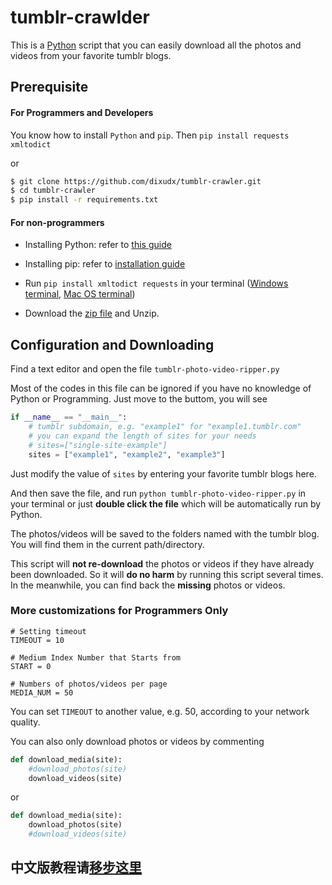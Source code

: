 tumblr-crawlder
===============

This is a [Python](https://www.python.org) script that you can easily download
all the photos and videos from your favorite tumblr blogs.

## Prerequisite

#### For Programmers and Developers

You know how to install `Python` and `pip`. Then `pip install requests xmltodict`

or

```bash
$ git clone https://github.com/dixudx/tumblr-crawler.git
$ cd tumblr-crawler
$ pip install -r requirements.txt
```

#### For non-programmers


* Installing Python: refer to [this guide](http://docs.python-guide.org/en/latest/starting/installation/)

* Installing pip: refer to [installation guide](https://pip.readthedocs.org/en/stable/installing/#install-pip)

* Run `pip install xmltodict requests` in your terminal ([Windows terminal](http://windows.microsoft.com/en-us/windows-vista/open-a-command-prompt-window),
[Mac OS terminal](http://www.howtogeek.com/210147/how-to-open-terminal-in-the-current-os-x-finder-location/))

* Download the [zip file](https://github.com/dixudx/tumblr-crawler/archive/master.zip) and Unzip.


## Configuration and Downloading

Find a text editor and open the file `tumblr-photo-video-ripper.py`

Most of the codes in this file can be ignored if you have no knowledge of
Python or Programming. Just move to the buttom, you will see

```python
if __name__ == "__main__":
    # tumblr subdomain, e.g. "example1" for "example1.tumblr.com"
    # you can expand the length of sites for your needs
    # sites=["single-site-example"]
    sites = ["example1", "example2", "example3"]
```

Just modify the value of `sites` by entering your favorite tumblr blogs here.

And then save the file, and run `python tumblr-photo-video-ripper.py`
in your terminal or just **double click the file** which will be automatically run by Python.

The photos/videos will be saved to the folders named with the tumblr blog.
You will find them in the current path/directory.

This script will **not re-download** the photos or videos
if they have already been downloaded. So it will **do no harm** by running this
script several times. In the meanwhile, you can find back the **missing** photos
or videos.

### More customizations for Programmers Only

```
# Setting timeout
TIMEOUT = 10

# Medium Index Number that Starts from
START = 0

# Numbers of photos/videos per page
MEDIA_NUM = 50
```

You can set `TIMEOUT` to another value, e.g. 50, according to
your network quality.

You can also only download photos or videos by commenting

```python
def download_media(site):
    #download_photos(site)
    download_videos(site)
```

or

```python
def download_media(site):
    download_photos(site)
    #download_videos(site)
```


## 中文版教程请[移步这里](./README_CN.md)
